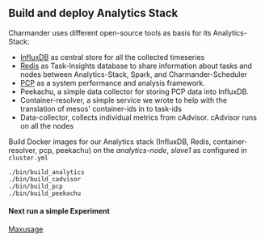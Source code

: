 Build and deploy Analytics Stack
--------------------------------

Charmander uses different open-source tools as basis for its Analytics-Stack:

- [InfluxDB](http://influxdb.com) as central store for all the collected timeseries
- [Redis](http://redis.io) as Task-Insights database to share information about tasks and nodes between Analytics-Stack, Spark, and Charmander-Scheduler
- [PCP](http://pcp.io) as a system performance and analysis framework.
- Peekachu, a simple data collector for storing PCP data into InfluxDB.
- Container-resolver, a simple service we wrote to help with the translation of mesos' container-ids in to task-ids
- Data-collector, collects individual metrics from cAdvisor. cAdvisor runs on all the nodes

Build Docker images for our Analytics stack (InfluxDB, Redis, container-resolver, pcp, peekachu) on the _analytics-node_, _slave1_ as configured in `cluster.yml`

	./bin/build_analytics
	./bin/build_cadvisor
	./bin/build_pcp
	./bin/build_peekachu

#### Next run a simple Experiment

[Maxusage](https://github.com/att-innovate/charmander-experiment-maxusage)

